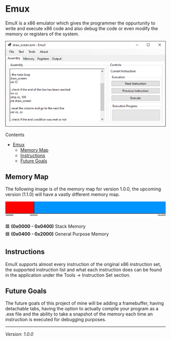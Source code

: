 # Emux

EmuX is a x86 emulator which gives the programmer the oppurtunity to write and execute x86 code and also debug the code or even modify the memory or registers of the system.

![EmuX](/misc/EmuX%20screenshot.png)

Contents

- [Emux](#emux)
  - [Memory Map](#memory-map)
  - [Instructions](#instructions)
  - [Future Goals](#future-goals)
  
## Memory Map

The following image is of the memory map for version 1.0.0, the upcoming version (1.1.0) will have a vastly different memory map.

![Memory Map](/misc/memory%20map.png)

🟥 **(0x0000 - 0x0400)** Stack Memory <br>
🟦 **(0x0400 - 0x2000)** General Purpose Memory <br>

## Instructions

EmuX supports almost every instruction of the original x86 instruction set, the supported instruction list and what each instruction does can be found in the application under the Tools -> Instruction Set section.

## Future Goals

The future goals of this project of mine will be adding a framebuffer, having detachable tabs, having the option to actually compile your program as a .exe file and the ability to take a snapshot of the memory each time an instruction is executed for debugging purposes.

---

*Version: 1.0.0*
